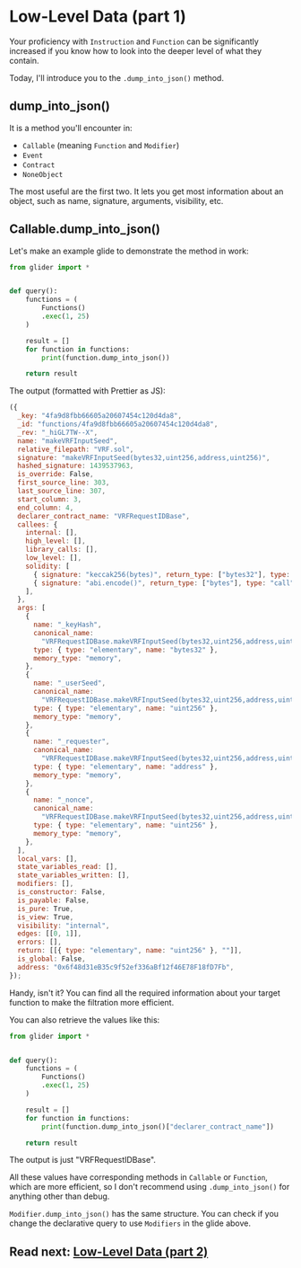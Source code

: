 # Low-Level Data (part 1)

Your proficiency with `Instruction` and `Function` can be significantly increased if you know how to look into the deeper level of what they contain.

Today, I'll introduce you to the `.dump_into_json()` method.

## dump_into_json()

It is a method you'll encounter in:

- `Callable` (meaning `Function` and `Modifier`)
- `Event`
- `Contract`
- `NoneObject`

The most useful are the first two. It lets you get most information about an object, such as name, signature, arguments, visibility, etc.

## Callable.dump_into_json()

Let's make an example glide to demonstrate the method in work:

```python
from glider import *


def query():
    functions = (
        Functions()
        .exec(1, 25)
    )

    result = []
    for function in functions:
        print(function.dump_into_json())

    return result
```

The output (formatted with Prettier as JS):

```js
({
  _key: "4fa9d8fbb66605a20607454c120d4da8",
  _id: "functions/4fa9d8fbb66605a20607454c120d4da8",
  _rev: "_hiGL7TW--X",
  name: "makeVRFInputSeed",
  relative_filepath: "VRF.sol",
  signature: "makeVRFInputSeed(bytes32,uint256,address,uint256)",
  hashed_signature: 1439537963,
  is_override: False,
  first_source_line: 303,
  last_source_line: 307,
  start_column: 3,
  end_column: 4,
  declarer_contract_name: "VRFRequestIDBase",
  callees: {
    internal: [],
    high_level: [],
    library_calls: [],
    low_level: [],
    solidity: [
      { signature: "keccak256(bytes)", return_type: ["bytes32"], type: "call" },
      { signature: "abi.encode()", return_type: ["bytes"], type: "call" },
    ],
  },
  args: [
    {
      name: "_keyHash",
      canonical_name:
        "VRFRequestIDBase.makeVRFInputSeed(bytes32,uint256,address,uint256)._keyHash",
      type: { type: "elementary", name: "bytes32" },
      memory_type: "memory",
    },
    {
      name: "_userSeed",
      canonical_name:
        "VRFRequestIDBase.makeVRFInputSeed(bytes32,uint256,address,uint256)._userSeed",
      type: { type: "elementary", name: "uint256" },
      memory_type: "memory",
    },
    {
      name: "_requester",
      canonical_name:
        "VRFRequestIDBase.makeVRFInputSeed(bytes32,uint256,address,uint256)._requester",
      type: { type: "elementary", name: "address" },
      memory_type: "memory",
    },
    {
      name: "_nonce",
      canonical_name:
        "VRFRequestIDBase.makeVRFInputSeed(bytes32,uint256,address,uint256)._nonce",
      type: { type: "elementary", name: "uint256" },
      memory_type: "memory",
    },
  ],
  local_vars: [],
  state_variables_read: [],
  state_variables_written: [],
  modifiers: [],
  is_constructor: False,
  is_payable: False,
  is_pure: True,
  is_view: True,
  visibility: "internal",
  edges: [[0, 1]],
  errors: [],
  return: [[{ type: "elementary", name: "uint256" }, ""]],
  is_global: False,
  address: "0x6f48d31eB35c9f52ef336aBf12f46E78F18fD7Fb",
});
```

Handy, isn't it? You can find all the required information about your target function to make the filtration more efficient.

You can also retrieve the values like this:

```python
from glider import *


def query():
    functions = (
        Functions()
        .exec(1, 25)
    )

    result = []
    for function in functions:
        print(function.dump_into_json()["declarer_contract_name"])

    return result
```

The output is just "VRFRequestIDBase".

All these values have corresponding methods in `Callable` or `Function`, which are more efficient, so I don't recommend using `.dump_into_json()` for anything other than debug.

`Modifier.dump_into_json()` has the same structure. You can check if you change the declarative query to use `Modifiers` in the glide above.

## Read next: [Low-Level Data (part 2)](../low-level-data-2/README.md)
